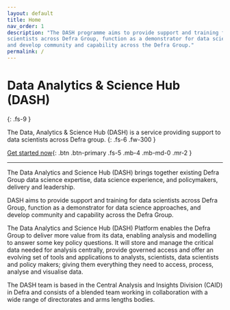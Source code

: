 ```yaml
---
layout: default
title: Home
nav_order: 1
description: "The DASH programme aims to provide support and training for data 
scientists across Defra Group, function as a demonstrator for data science approaches, 
and develop community and capability across the Defra Group."
permalink: /
---
```


# Data Analytics & Science Hub (DASH)
{: .fs-9 }

The Data, Analytics & Science Hub (DASH) is a service providing support to data 
scientists across Defra group.
{: .fs-6 .fw-300 }

[Get started now](#getting-started){: .btn .btn-primary .fs-5 .mb-4 .mb-md-0 .mr-2 }

---

The Data Analytics and Science Hub (DASH) brings together existing 
Defra Group data science expertise, data science experience, and policymakers, 
delivery and leadership.

DASH aims to provide support and training for data scientists across Defra Group, 
function as a demonstrator for data science approaches, and develop community and 
capability across the Defra Group.

The Data Analytics and Science Hub (DASH) Platform enables the Defra Group to 
deliver more value from its data, enabling analysis and modelling to answer some 
key policy questions. It will store and manage the critical data needed for analysis 
centrally, provide governed access and offer an evolving set of tools and applications 
to analysts, scientists, data scientists and policy makers; giving them everything 
they need to access, process, analyse and visualise data.

The DASH team is based in the Central Analysis and Insights Division (CAID) in 
Defra and consists of a blended team working in collaboration with a wide range 
of directorates and arms lengths bodies. 